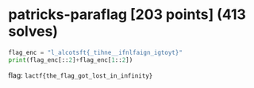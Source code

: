 # patricks-paraflag [203 points] (413 solves)
```python
flag_enc = "l_alcotsft{_tihne__ifnlfaign_igtoyt}"
print(flag_enc[::2]+flag_enc[1::2])
```

flag: `lactf{the_flag_got_lost_in_infinity}`